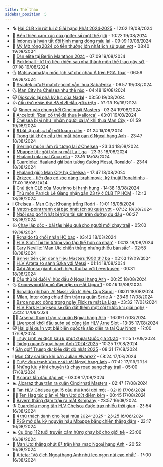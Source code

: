 ```yaml
---
title: Thể thao
sidebar_position: 5
---
```


<!-- vnexpress-the-thao:START -->
- 🪜 [Hai CLB xin rút lui ở Giải hạng Nhất 2024-2025](https://vnexpress.net/hai-clb-xin-rut-lui-o-giai-hang-nhat-2024-2025-4783326.html) - 12:02 19/08/2024
- 🦩 [Biến thiên cảm xúc của golfer số một thế giới](https://vnexpress.net/bien-thien-cam-xuc-cua-golfer-so-mot-the-gioi-4783235.html) - 10:23 19/08/2024
- 🧰 [Indonesia hoàn tất đội hình mang dòng máu lai](https://vnexpress.net/indonesia-hoan-tat-doi-hinh-mang-dong-mau-lai-4783239.html) - 09:09 19/08/2024
- 🤗 [Mỹ Mở rộng 2024 có tiền thưởng lớn nhất lịch sử quần vợt](https://vnexpress.net/my-mo-rong-2024-co-tien-thuong-lon-nhat-lich-su-quan-vot-4783231.html) - 08:40 19/08/2024
- 🥳 [Dàn elite tại Berlin Marathon 2024](https://vnexpress.net/dan-elite-tai-berlin-marathon-2024-4783038.html) - 07:09 19/08/2024
- 🦣 [Pickleball - từ trò tiêu khiển sau nhà thành môn thể thao gây sốt](https://vnexpress.net/pickleball-tu-tro-tieu-khien-sau-nha-thanh-mon-the-thao-gay-sot-4783089.html) - 07:08 19/08/2024
- 🌜 [Matsuyama lập mốc lịch sử cho châu Á trên PGA Tour](https://vnexpress.net/matsuyama-lap-moc-lich-su-cho-chau-a-tren-pga-tour-4783166.html) - 06:59 19/08/2024
- 🫶 [Swiatek cứu 9 match-point vẫn thua Sabalenka](https://vnexpress.net/swiatek-cuu-9-match-point-van-thua-sabalenka-4783148.html) - 06:57 19/08/2024
- 🌜 [Man City hạ Chelsea như thế nào](https://vnexpress.net/man-city-ha-chelsea-nhu-the-nao-4783100.html) - 04:48 19/08/2024
- 😺 [Djokovic lại phá kỷ lục của Nadal](https://vnexpress.net/djokovic-lai-pha-ky-luc-cua-nadal-4783071.html) - 03:50 19/08/2024
- 👍 [Cầu thủ nhận thẻ đỏ vì đi tiểu giữa trận](https://vnexpress.net/cau-thu-nhan-the-do-vi-di-tieu-giua-tran-4783032.html) - 03:28 19/08/2024
- 🐵 [Sinner vào chung kết Cincinnati Masters](https://vnexpress.net/sinner-vao-chung-ket-cincinnati-masters-4783050.html) - 03:24 19/08/2024
- 💫 [Ancelotti: &#39;Real có thể đã thua Mallorca&#39;](https://vnexpress.net/ancelotti-real-co-the-da-thua-mallorca-4782974.html) - 03:01 19/08/2024
- 🦆 [Chelsea bị ví như &#39;nhóm người xa lạ&#39; khi thua Man City](https://vnexpress.net/chelsea-bi-vi-nhu-nhom-nguoi-xa-la-khi-thua-man-city-4782980.html) - 01:59 19/08/2024
- 🙉 [8 bài tập phục hồi với foam roller](https://vnexpress.net/8-bai-tap-phuc-hoi-voi-foam-roller-4782935.html) - 01:24 19/08/2024
- 📝 [Trọng tài khiến cầu thủ mất bàn oan ở Ngoại hạng Anh](https://vnexpress.net/trong-tai-khien-cau-thu-mat-ban-oan-o-ngoai-hang-anh-4782949.html) - 23:47 18/08/2024
- 💯 [Sterling muốn làm rõ tương lai ở Chelsea](https://vnexpress.net/sterling-muon-lam-ro-tuong-lai-o-chelsea-4782943.html) - 23:34 18/08/2024
- 🌈 [Mbappe tịt ngòi trận ra mắt La Liga](https://vnexpress.net/mbappe-tit-ngoi-tran-ra-mat-la-liga-4782948.html) - 23:33 18/08/2024
- 🦩 [Haaland mỉa mai Cucurella](https://vnexpress.net/haaland-mia-mai-cucurella-4782942.html) - 23:16 18/08/2024
- 🐲 [Guardiola: &#39;Haaland ghi bàn tương đương Messi, Ronaldo&#39;](https://vnexpress.net/guardiola-haaland-ghi-ban-tuong-duong-messi-ronaldo-4782946.html) - 23:14 18/08/2024
- 🌁 [Haaland giúp Man City hạ Chelsea](https://vnexpress.net/haaland-giup-man-city-ha-chelsea-4782938.html) - 17:47 18/08/2024
- 💯 [Zirkzee - tiền đạo có vóc dáng Ibrahimovic, kỹ thuật Ronaldinho](https://vnexpress.net/zirkzee-tien-dao-co-voc-dang-ibrahimovic-ky-thuat-ronaldinho-4782851.html) - 17:00 18/08/2024
- 🌝 [Chủ tịch CLB của Mourinho bị hành hung](https://vnexpress.net/chu-tich-clb-cua-mourinho-bi-hanh-hung-4782917.html) - 14:38 18/08/2024
- 🤖 [Thủ môn Patrick Lê Giang nhận gần 23 tỷ ở CLB TP HCM](https://vnexpress.net/thu-mon-patrick-le-giang-nhan-gan-23-ty-o-clb-tp-hcm-4782908.html) - 12:43 18/08/2024
- 🕯 [Chelsea - Man City: Khoảng trống Rodri](https://vnexpress.net/chelsea-man-city-khoang-trong-rodri-4782886.html) - 10:01 18/08/2024
- 🧰 [Match-point tranh cãi bậc nhất lịch sử quần vợt](https://vnexpress.net/match-point-tranh-cai-bac-nhat-lich-su-quan-vot-4782855.html) - 07:32 18/08/2024
- 🥳 [Ngôi sao golf Nhật bị trộm tài sản trên đường du đấu](https://vnexpress.net/ngoi-sao-golf-nhat-bi-trom-tai-san-tren-duong-du-dau-4782850.html) - 06:27 18/08/2024
- 👍 [Chạy lặp dốc - bài tập hiệu quả cho người mới chạy trail](https://vnexpress.net/chay-lap-doc-bai-tap-hieu-qua-cho-nguoi-moi-chay-trail-4782586.html) - 05:00 18/08/2024
- 💪 [Ronaldo từ chối nhận HC bạc](https://vnexpress.net/ronaldo-tu-choi-nhan-hc-bac-4782799.html) - 03:43 18/08/2024
- 👹 [HLV Slot: &#39;Tôi tin tưởng vào tập thể hơn cá nhân&#39;](https://vnexpress.net/hlv-slot-toi-tin-tuong-vao-tap-the-hon-ca-nhan-4782808.html) - 03:13 18/08/2024
- 🧰 [Gary Neville: &#39;Man Utd chiến thắng nhưng thiếu bản sắc&#39;](https://vnexpress.net/gary-neville-man-utd-chien-thang-nhung-thieu-ban-sac-4782571.html) - 02:58 18/08/2024
- 🚀 [Sinner tiến gần danh hiệu Masters 1000 thứ ba](https://vnexpress.net/sinner-tien-gan-danh-hieu-masters-1000-thu-ba-4782803.html) - 02:02 18/08/2024
- 🎃 [HLV Arteta so sánh Saka với Messi](https://vnexpress.net/hlv-arteta-so-sanh-saka-voi-messi-4782758.html) - 01:14 18/08/2024
- 🧰 [Xabi Alonso giành danh hiệu thứ ba với Leverkusen](https://vnexpress.net/xabi-alonso-gianh-danh-hieu-thu-ba-voi-leverkusen-4782739.html) - 00:31 18/08/2024
- 👀 [Cầu thủ bị đuổi vì húc đầu ở Ngoại hạng Anh](https://vnexpress.net/cau-thu-bi-duoi-vi-huc-dau-o-ngoai-hang-anh-4782744.html) - 00:25 18/08/2024
- 🌜 [Greenwood lập cú đúp trận ra mắt Ligue 1](https://vnexpress.net/greenwood-lap-cu-dup-tran-ra-mat-ligue-1-4782743.html) - 00:15 18/08/2024
- 🫶 [Ronaldo ghi bàn, Al Nassr vẫn lỡ Siêu Cup Saudi](https://vnexpress.net/ronaldo-ghi-ban-al-nassr-van-lo-sieu-cup-saudi-4782741.html) - 00:01 18/08/2024
- 🦄 [Milan, Inter cùng chia điểm trận ra quân Serie A](https://vnexpress.net/milan-inter-cung-chia-diem-tran-ra-quan-serie-a-4782738.html) - 23:49 17/08/2024
- 🥳 [Barca ngược dòng trong ngày Flick ra mắt La Liga](https://vnexpress.net/barca-nguoc-dong-trong-ngay-flick-ra-mat-la-liga-4782733.html) - 23:32 17/08/2024
- 🐲 [HLV Park Hang-seo sẽ dẫn dắt thêm một đội trước khi giải nghệ](https://vnexpress.net/hlv-park-hang-seo-se-dan-dat-them-mot-doi-truoc-khi-giai-nghe-4782683.html) - 23:22 17/08/2024
- 🧑‍🏫 [Arsenal thắng trận ra quân Ngoại hạng Anh](https://vnexpress.net/arsenal-thang-tran-ra-quan-ngoai-hang-anh-4782711.html) - 16:09 17/08/2024
- 🤔 [Liverpool khởi đầu suôn sẻ cùng tân HLV Arne Slot](https://vnexpress.net/liverpool-khoi-dau-suon-se-cung-tan-hlv-arne-slot-4782688.html) - 13:35 17/08/2024
- 😺 [Hai giải quần vợt bãi biển quốc tế sắp diễn ra tại Quy Nhơn](https://vnexpress.net/hai-giai-quan-vot-bai-bien-quoc-te-sap-dien-ra-tai-quy-nhon-4782588.html) - 12:00 17/08/2024
- 💪 [Thuỳ Linh vô địch sau 6 phút ở giải Quốc gia 2024](https://vnexpress.net/thuy-linh-vo-dich-sau-6-phut-o-giai-quoc-gia-2024-4782673.html) - 11:15 17/08/2024
- 💼 [Tương quan Ngoại hạng Anh 2024-2025](https://vnexpress.net/tuong-quan-ngoai-hang-anh-2024-2025-4782657.html) - 10:25 17/08/2024
- 🕴 [Sân golf Trump dự kiến đắt đỏ nhất 2025](https://vnexpress.net/san-golf-trump-du-kien-dat-do-nhat-2025-4782613.html) - 08:31 17/08/2024
- 🕯 [Man City sai lầm khi bán Julian Alvarez?](https://vnexpress.net/man-city-sai-lam-khi-ban-julian-alvarez-4782605.html) - 08:24 17/08/2024
- 📝 [Cuộc đua tranh Vua phá lưới Ngoại hạng Anh](https://vnexpress.net/cuoc-dua-tranh-vua-pha-luoi-ngoai-hang-anh-4782581.html) - 07:42 17/08/2024
- 🧐 [Những lưu ý khi chuyển từ chạy road sang chạy trail](https://vnexpress.net/nhung-luu-y-khi-chuyen-tu-chay-road-sang-chay-trail-4782435.html) - 05:00 17/08/2024
- 🙉 [Alcaraz lần đầu đập vợt](https://vnexpress.net/alcaraz-lan-dau-dap-vot-4782498.html) - 03:08 17/08/2024
- 🏊 [Alcaraz thua trận ra quân Cincinnati Masters](https://vnexpress.net/alcaraz-thua-tran-ra-quan-cincinnati-masters-4782491.html) - 02:47 17/08/2024
- 🌊 [Tân HLV Chelsea gạt 15 cầu thủ khỏi đội một](https://vnexpress.net/tan-hlv-chelsea-gat-15-cau-thu-khoi-doi-mot-4782482.html) - 02:19 17/08/2024
- 👨‍🏫 [Ten Hag tức giận vì Man Utd dứt điểm kém](https://vnexpress.net/ten-hag-tuc-gian-vi-man-utd-dut-diem-kem-4782449.html) - 00:45 17/08/2024
- 🥷 [Bayern thắng đậm trận ra mắt Kompany](https://vnexpress.net/bayern-thang-dam-tran-ra-mat-kompany-4782440.html) - 23:57 16/08/2024
- ⚗️ [Guardiola mong tân HLV Chelsea được trao nhiều thời gian](https://vnexpress.net/guardiola-mong-tan-hlv-chelsea-duoc-trao-nhieu-thoi-gian-4781774.html) - 23:54 16/08/2024
- 🌮 [4 thử thách dành cho Real mùa 2024-2025](https://vnexpress.net/4-thu-thach-danh-cho-real-mua-2024-2025-4782318.html) - 23:25 16/08/2024
- 🤩 [PSG mở đầu kỷ nguyên hậu Mbappe bằng chiến thắng đậm](https://vnexpress.net/psg-mo-dau-ky-nguyen-hau-mbappe-bang-chien-thang-dam-4782439.html) - 23:17 16/08/2024
- 🏊 [Cụ ông 112 tuổi truyền cảm hứng chạy bộ cho giới trẻ](https://vnexpress.net/cu-ong-112-tuoi-truyen-cam-hung-chay-bo-cho-gioi-tre-4782436.html) - 23:06 16/08/2024
- 🐎 [Man Utd thắng phút 87 trận khai mạc Ngoại hạng Anh](https://vnexpress.net/man-utd-thang-phut-87-tran-khai-mac-ngoai-hang-anh-4782438.html) - 20:52 16/08/2024
- 💫 [Arteta: &#39;Vô địch Ngoại hạng Anh như leo ngọn núi cao nhất&#39;](https://vnexpress.net/arteta-vo-dich-ngoai-hang-anh-nhu-leo-ngon-nui-cao-nhat-4782431.html) - 17:00 16/08/2024<!-- vnexpress-the-thao:END -->
